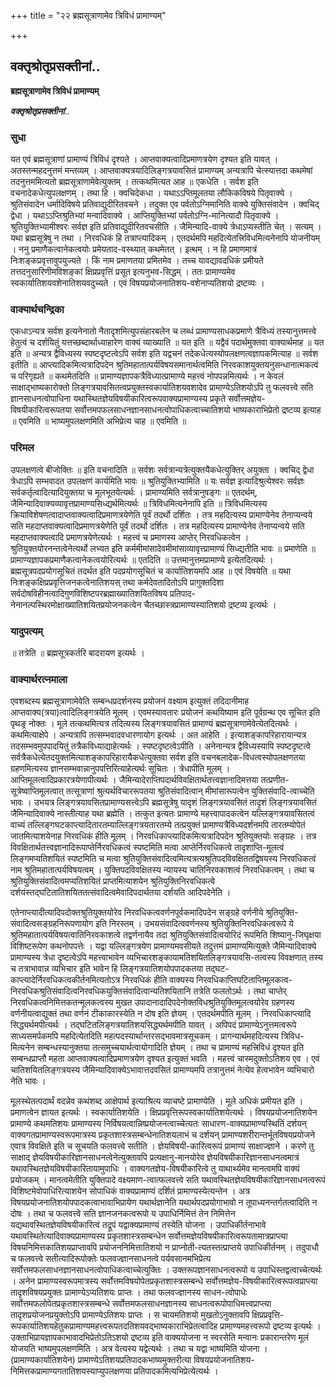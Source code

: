 +++
title = "२२ ब्रह्मसूत्राणामेव त्रिविधं प्रामाण्यम्"

+++


## वक्तृश्रोतृप्रसक्तीनां..

**ब्रह्मसूत्राणामेव त्रिविधं प्रामाण्यम्**

***वक्तृश्रोतृप्रसक्तीनां***..

### सुधा

यत एवं ब्रह्मसूत्राणां प्रामाण्यं त्रिविधं दृश्यते । आप्तवाक्यत्वादिप्रमाणत्रयेण दृश्यत इति यावत् । अतस्तन्महदनुत्तमं मन्तव्यम् । आप्तवाक्यत्रयादिलिङ्गत्रयावसितं प्रामाण्यम् अन्यत्रापि चेत्स्यात्तदा कथमेषां तदनुत्तममित्यतो ब्रह्मसूत्राणामेवेत्युक्तम् । तत्कथमित्यत आह ॥ एकधेति । सर्वश इति वचनादेकधेत्युपलक्षणम् । तथा हि । क्वचिदेकधा । यथाऽऽप्तिमूलतया लौकिकविषये पितृवाक्ये । श्रुतिसंवादेन धर्मादिविषये प्रतिवाद्युदीरितवचने । तदुक्त एव पर्वतोऽग्निमानिति वाक्ये युक्तिसंवादेन । क्वचिद् द्वेधा । यथाऽऽप्तिश्रुतिभ्यां मन्वादिवाक्ये । आप्तियुक्तिभ्यां पर्वतोऽग्नि-मानित्यादौ पितृवाक्ये । श्रुतियुक्तिभ्यामीश्वरः सर्वज्ञ इति प्रतिवाद्युदीरितवचसीति । जैमिन्यादि-वाक्ये त्रेधाऽप्यस्तीति चेत् । सत्यम् । यथा ब्रह्मसूत्रेषु न तथा । निरवधिकं हि तत्राप्त्यादिकम् । एतदर्थमपि महदित्येतत्त्रिविधमित्यनेनापि योजनीयम् । ननु प्रमाणैकत्वानेकत्वयोः प्रमेयताद-वस्थ्यात् कथमेतत् । इत्थम् । न हि प्रमाणमात्रं निःशङ्कप्रवृत्तावुपयुज्यते । किं नाम प्रमाणतया प्रमितमेव । तच्च यावद्यावदधिकं प्रमीयते तत्तदनुसारिणीमविशङ्कां क्षिप्रप्रवृत्तिं प्रसूत इत्यनुभव-सिद्धम् । ततः प्रामाण्यमेव स्वकार्यातिशयवशेनातिशयवदुच्यते । एवं विषयप्रयोजनातिशय-वशेनाप्यतिशयो द्रष्टव्यः ।

### वाक्यार्थचन्द्रिका

एकधाऽन्यत्र सर्वश इत्यनेनातो नैतादृशमित्युपसंहारबलेन च लब्धं प्रामाण्यसाधकप्रमाणे त्रैविध्यं तस्यानुत्तमत्त्वे हेतुत्वं च दर्शयितुं यत्तच्छब्दार्थाध्याहारेण वाक्यं व्याख्याति ॥ यत इति ॥ यद्वैवं पदार्थमुक्तवा वाक्यार्थमाह ॥ यत इति ॥ अन्यत्र द्वैविध्यस्य स्पष्टदृष्टत्वेऽपि सर्वश इति यद्वचनं तदेकधेत्यस्योपलक्षणत्वज्ञापकमित्याह ॥ सर्वश इतीति ॥ आप्त्यादिकमित्यत्रादिपदेन श्रुतिमहातात्पर्यविषयसमानार्थत्वमिति निरवकाशयुक्तयनुसन्धानात्मकत्वं च परिगृह्यते ॥ कथमेतदिति ॥ प्रामाण्यज्ञापकत्रैविध्यात्प्रामाण्ये महत्त्वं नोपपन्नमित्यर्थः । न केवलं साक्षाद्भाष्यकारोक्तो लिङ्गत्रयावसितत्वप्रयुक्तस्वकार्यातिशयवशादेव प्रामाण्येऽतिशयोऽपि तु फलवत्त्वे सति ज्ञानसाधनत्वोपाधिना यथास्थितज्ञेयविषयीकारित्वरूपवाक्यप्रामाण्यस्य प्रकृते सर्वोत्तमज्ञेय-विषयीकारित्वरूपतया सर्वोत्तमपफलसाधनज्ञानसाधनत्वोपाधिकत्वाच्चातिशयो भाष्यकाराभिप्रेतो द्रष्टव्य इत्याह ॥ एवमिति ॥ भाष्यमुपलक्षणमिति अभिप्रेत्य चाह ॥ एवमिति ॥

### परिमल

उपलक्षणत्वे बीजोक्तिः ॥ इति वचनादिति ॥ सर्वशः सर्वत्रान्यत्रेत्युक्तयैकधेत्युक्तिर् अयुक्ता । क्वचिद् द्वेधा त्रेधाऽपि सम्भवादत उपलक्षणं कार्यमिति भावः ॥ श्रुतियुक्तिभ्यामिति ॥ यः सर्वज्ञ इत्यादिश्रुत्येश्वरः सर्वज्ञः सर्वकर्तृत्वादित्यादियुक्तया च मूलभूतयेत्यर्थः । प्रामाण्यमिति सर्वत्रानुषङ्गः ॥ एतदर्थम्, जैमिन्यादिवाक्यव्यावृत्तप्रामाण्यसिध्द्यर्थमित्यर्थः ॥ त्रिविधमित्यनेनापि इति ॥ त्रिविधमित्यस्य क्रियाविशेषणत्वादाप्तवाक्यत्वादिप्रमाणत्रयेणेति पूर्वं तदर्थो दर्शितः । तत्र महदित्यस्य प्रामाण्येनेव तेनाप्यन्वये सति महदाप्तवाक्यत्वादिप्रमाणत्रयेणेति पूर्वं तदर्थो दर्शितः । तत्र महदित्यस्य प्रामाण्येनेव तेनाप्यन्वये सति महदाप्तवाक्यत्वादि प्रमाणत्रयेणेत्यर्थः । महत्त्वं च प्रमाणस्य आप्तेर् निरवधिकत्वेन । श्रुतियुक्तयोरनन्तत्वेनेत्यर्थो लभ्यत इति कर्ममीमांसादेवमीमांसाव्यावृत्त्प्रामाण्यं सिध्द्यतीति भावः ॥ प्रमाणेति ॥ प्रामाण्यज्ञापकप्रमाणैकत्वानेकत्वयोरित्यर्थः ॥ एतदिति ॥ उत्तमानुत्तमप्रामाण्ये इत्येतदित्यर्थः । ब्रह्मसूत्रपदप्रयोगसूचितं तदर्थत इति पदप्रयोगसूचितं च कार्यातिशयमपि आह ॥ एवं विषयेति ॥ यथा निःशङ्कक्षिप्रप्रवृत्तिजनकत्वेनातिशयस् तथा कर्मदेवतादितोऽपि प्रागुक्तदिशा सर्वदोषविहीनत्वादिगुणविशिष्टपरब्रह्माख्यातिशयितविषय प्रतिपाद-नेनानल्पस्थिरमोक्षाख्यातिशयितप्रयोजनकत्वेन चैतच्छास्त्रप्रामाण्यस्यातिशयो द्रष्टव्य इत्यर्थः ।

### यादुपत्यम्

॥ तत्रेति ॥ ब्रह्मसूत्रकर्तरि बादरायण इत्यर्थः ।

### वाक्यार्थरत्नमाला

एवशब्दस्य ब्रह्मसूत्राणामेवेति सम्बन्धप्रदर्शनस्य प्रयोजनं वक्ष्याम इत्युक्तं तदिदानीमाह आप्तवाक्य(त्रया)त्वादिलिङ्गत्रयेति मूलम् । एवमस्यावतारः प्रयोजनं कथयिष्याम इति पूर्वग्रन्थ एव सूचित इति पृथङ्र नोक्तः । मूले तत्कथमित्यत्र तदित्यस्य लिङ्गत्रयावसितं प्रामाण्यं ब्रह्मसूत्राणामेवेत्येतदित्यर्थः । कथमित्याक्षेपे । अन्यत्रापि तत्सम्भवादवधारणायोग इत्यर्थः । अत आहेति । इत्याशङ्कापरिहारायान्यत्र तदसम्भवमुपपादयितुं तत्रैकविध्याद्याहेत्यर्थः । स्पष्टदृष्टत्वेऽपीति । अनेनान्यत्र द्वैविध्यस्यापि स्पष्टदृष्टत्वे सर्वत्रैकधेत्येतदयुक्तमित्याशङ्कापरिहारायैकधेत्युक्तवा सर्वश इति वचनबलादेक-विधत्वस्योपलक्षणतया ग्रहणमित्यस्य ज्ञानसम्भवान्नानुपपत्तिरित्याहेत्यर्थः सूचितः । त्रेधापीति मूलम् । आप्तिमूलत्वादिप्रकारत्रयेणापीत्यर्थः । जैमिन्यादेराप्तिपदार्थविवक्षितार्थतत्त्वज्ञानादिमत्तया तत्प्रणीत-सूत्रेष्वाप्तिमूलत्वात् तत्सूत्राणां श्रुत्यर्थविचाररूपतया श्रुतिसंवादित्वान् मीमांसारूपत्वेन युक्तिसंवादि-त्वाच्चेति भावः । उभयत्र लिङ्गत्रयावसितप्रामाण्यसत्त्वेऽपि ब्रह्मसूत्रेषु यादृशं लिङ्गत्रयावसितं तादृशं लिङ्गत्रयावसितं जैमिन्यादिवाक्ये नास्तीत्याह यथा ब्रह्मेति । तत्कुत इत्यतः प्रामाण्ये महत्त्वापादकत्वेन यल्लिङ्गत्रयावसितत्वं वाच्यं तल्लिङ्गघटकाप्त्यादितारतम्याल्लिङ्गत्रयतारतम्ये तत्प्रयुक्तं प्रामाण्यत्रैविध्यदर्शनमपि तारतम्योपेतं जातमित्याशयेनाह निरवधिकं हीति मूलम् । निरवधिकाप्त्यादिकमित्यत्रादिपदेन श्रुतियुक्तयोः सङ्ग्रहः । तत्र विवक्षितार्थतत्त्वज्ञानादिरूपाप्तेर्निरवधिकत्वं स्पष्टमिति मत्वा आप्तेर्निरवधिकत्वे तादृशाप्ति-मूलत्वं लिङ्गमप्यतिशयितं स्पष्टमिति च मत्वा श्रुतियुक्तिसंवादित्वमित्यत्रत्यश्रुतिपदविवक्षिततद्विषयस्य निरवधिकत्वं नाम श्रुतिमहातात्पर्यविषयत्वम् । युक्तिपदविवक्षितस्य न्यायस्य चातिनिरवकाशत्वं निरवधिकत्वम् । तथा च श्रुतियुक्तिसंवादित्वमप्यतिशयितं प्राप्तमित्याशयेन श्रुतियुक्तिनिरवधिकत्वे दर्शयंस्तद्घटितातिशयिततत्संवादित्वमेवादिपदार्थतया दर्शयति आदिपदेनेति ।

एतेनाप्त्यादीत्यादिपदोक्तश्रुतियुक्तयोरेव निरवधिकत्ववर्णनपूर्वकमादिपदेन सङ्ग्रहे वर्णनीये श्रुतियुक्ति-संवादित्वसङ्ग्रहनिरूपणायोग इति निरस्तम् । उभयसंवादित्ववर्णनस्य श्रुतियुक्तिनिरवधिकत्वरूपे ये श्रुतिमहातात्पर्यविषयत्वातिनिरवकाशत्वे तद्वर्णनायैव तदा श्रुतियुक्तिसंवादित्वयोरिदं रूपमिति शिष्यानु-जिघृक्षया विशिष्टरूपेण कथनोपपत्तेः । यद्वा यल्लिङ्गत्रयेण प्रामाण्यमवसीयते तदुत्तमं प्रामाण्यमित्युक्ते जैमिन्यादिवाक्ये प्रामाण्यस्य त्रेधा दृष्टत्वेऽपि महत्त्वाभावेन व्यभिचारशङ्कायामतिशयितलिङ्गत्रयावसि-तत्वस्य विवक्षणात् तस्य च तत्राभावान्न व्यभिचार इति भावेन हि लिङ्गत्रयातिशयोपपादकतया तद्घट-काप्त्यादेर्निरवधिकत्वकीर्तनमित्यतोऽत्र निरवधिकं हीति वाक्यस्य निरवधिकाप्तिघटिताप्तिमूलकत्व-निरवधिकश्रुतिसंवादित्वनिरवधिकयुक्तिसंवादित्वान्यतिशयितानि तत्रेति फलतोऽर्थः । तथा चाप्तेर् निरवधिकत्वनिमित्तकतन्मूलकत्वस्य मुखत उपादानादादिपदेनोक्तविधश्रुतियुक्तिमूलत्वयोरेव ग्रहणस्य वर्णनीयत्वाद्युक्तं तथा वर्णनं टीकाकारस्येति न दोष इति ज्ञेयम् । एतदर्थमपीति मूलम् । निरवधिकाप्त्यादि सिद्ध्यर्थमपीत्यर्थः । तद्घटितलिङ्गत्रयातिशयसिद्ध्यर्थमपीति यावत् । अपिपदं प्रामाण्येऽनुत्तमत्वरूपे साध्यसमर्पकमपि महदित्येतदिति महत्पदस्यार्थान्तरसद्भावमात्रसूचकम् । प्रागन्यार्थमहदित्यस्य त्रिविध-मित्यनेन सम्बन्धस्यानुक्तया तत्समुच्चयार्थत्वायोगादिति ज्ञेयम् । तथा च प्रामाण्यं महत्त्रिविधं दृश्यत इति सम्बन्धप्राप्तौ महता आप्तवाक्यत्वादिप्रमाणत्रयेण दृश्यत इत्युक्तं भवति । महत्त्वं चास्मदुक्तोऽतिशय एव । एवं चातिशयितलिङ्गत्रयस्य जैमिन्यादिवाक्येऽभावात्तदवसितं प्रामाण्यमपि तत्रानुत्तमं नेत्येव हेत्वभावेन व्यभिचारो नेति भावः ।

मूलस्थेतत्पदार्थं वदन्नेव कथंशब्द आक्षेपार्थ इत्याश्रित्य व्याचष्टे प्रामाण्येति । मूले अधिकं प्रमीयत इति । प्रमाणत्वेन ज्ञायत इत्यर्थः । स्वकार्यातिशयेति । क्षिप्रप्रवृत्तिरूपस्वकार्यातिशयेत्यर्थः । विषयप्रयोजनातिशयेन प्रामाण्ये कथमतिशयः प्रामाण्यस्य निर्विषयत्वान्निष्प्रयोजनत्वाच्चेत्यतः साधारण-वाक्यप्रामाण्यस्थितिं दर्शयन् वाक्यगतप्रामाण्यस्वरूपमात्रस्य प्रकृतशास्त्रसम्बन्धेनातिशयलाभं च दर्शयन् प्रामाण्यशरीरान्तर्भूतविषयप्रयोजने एवात्र विवक्षिते इति च सूचयति फलवत्त्वे सतीति । ज्ञेयविषयी-कारित्वरूपं प्रामाण्यं साक्षाज्ज्ञाने । करणे तु साक्षाद् ज्ञेयविषयीकारिज्ञानसाधनत्वेनेत्युक्तावपि प्रत्यक्षानु-मानयोरेव ज्ञेयविषयीकारिज्ञानसाधनत्वमात्रं यथावस्थितज्ञेयविषयीकारितायामुपाधिः । वाक्यगतज्ञेय-विषयीकारित्वे तु याथार्थ्यमेव मानत्वमपि वाक्यं प्रयोजकम् । मानत्वमेतीति युक्तिपादे वक्ष्यमाण-त्वात्फलवत्त्वे सति यथावस्थितज्ञेयविषयीकारिज्ञानसाधनत्वरूपं विशिष्टमेवोपाधिरित्याशयेन सोपाधिकं वाक्यप्रामाण्यं दर्शितं प्रामाण्यस्येत्यन्तेन । अत्र विषयप्रयोजनातिशयोपपादकत्वाभावाभिप्रायेण यथार्थज्ञानेति यथार्थपदप्रयोगाभावो न तूपाध्यनन्तर्गतत्वादिति न दोषः । तथा च फलवत्त्वे सति ज्ञानजनकत्वरूपो य उपाधिर्निमित्तं तेन निमित्तेन यद्यथावस्थितज्ञेयविषयीकारित्वं तद्रूपं यद्वाक्यप्रामाण्यं तस्येति योजना । उपाधिकीर्तनाभावे यथावस्थितेत्यादिवाक्यप्रामाण्यस्य प्रकृतशास्त्रसम्बन्धेन सर्वोत्तमज्ञेयविषयीकारित्वरूपतामात्रप्राप्त्या विषयनिमित्तकातिशयप्राप्तावपि प्रयोजननिमित्तातिशयो न प्राप्नोती-त्यतस्तत्प्राप्तये उपाधिकीर्तनम् । तदुपाधौ च फलवत्त्वे सतीत्यादिरूपोक्तेः फलवज्ज्ञानसाधनत्वे पर्यवसानमभिप्रेत्य सर्वोत्तमफलसाधनज्ञानसाधनत्वोपाधिकत्वाच्चेत्युक्तिः । उक्तरूपज्ञानसाधनत्वरूपो य उपाधिस्तद्वत्वाच्चेत्यर्थः । अनेन प्रामाण्यस्वरूपमात्रस्य सर्वोत्तमविषयोपेतप्रकृतशास्त्रसम्बन्धे सर्वोत्तमज्ञेय-विषयीकारित्वरूपत्वप्राप्त्या तादृशविषयप्रयुक्तः प्रामाण्येऽप्यतिशयः प्राप्तः । तथा फलवज्ज्ञानस्य साधन-त्वोपाधेः सर्वोत्तमफलोपेतप्रकृतशास्त्रसम्बन्धे सर्वोत्तमफलसाधनज्ञानस्य साधनत्वरूपोपाधिमत्त्वप्राप्त्या तादृशप्रयोजनप्रयुक्तोऽपि प्रामाण्येऽतिशयः प्राप्तः । स चायमतिशयो मुखतोऽनुक्तावपि क्षिप्रप्रवृत्ति-रूपकार्यातिशयहेतुकप्रामाण्यमहत्त्वरूपतदतिशयवद्भाष्यकाराभिप्रेतत्वादिह प्रामाण्यमहत्त्वरूपो द्रष्टव्य इत्यर्थः । उक्ताभिप्रायज्ञापकाभावादभिप्रेतोऽतिऽशयो द्रष्टव्य इति वाक्ययोजना न स्वरसेति मन्वानः प्रकारान्तरेण मूलं योजयति भाष्यमुपलक्षणमिति । अत्र वेत्यस्य यद्वेत्यर्थः । तथा च यद्वा भाष्यमिति योजना । (प्रामाण्यकार्यातिशयेन) प्रामाण्येऽतिशयप्रतिपादकभाष्यमुक्तरीत्या विषयप्रयोजनातिशय-निमित्तकप्रामाण्यगतातिशयस्याप्युपलक्षणया
प्रतिपादकमित्यभिप्रेत्येत्यर्थः ।

